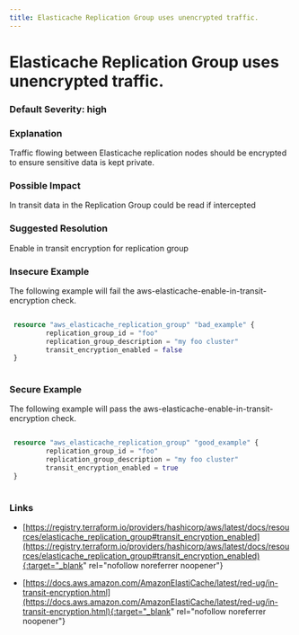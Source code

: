 ```yaml
---
title: Elasticache Replication Group uses unencrypted traffic.
---
```


# Elasticache Replication Group uses unencrypted traffic.

### Default Severity: <span class="severity high">high</span>

### Explanation

Traffic flowing between Elasticache replication nodes should be encrypted to ensure sensitive data is kept private.

### Possible Impact
In transit data in the Replication Group could be read if intercepted

### Suggested Resolution
Enable in transit encryption for replication group


### Insecure Example

The following example will fail the aws-elasticache-enable-in-transit-encryption check.
```terraform

 resource "aws_elasticache_replication_group" "bad_example" {
         replication_group_id = "foo"
         replication_group_description = "my foo cluster"
         transit_encryption_enabled = false
 }
 
```



### Secure Example

The following example will pass the aws-elasticache-enable-in-transit-encryption check.
```terraform

 resource "aws_elasticache_replication_group" "good_example" {
         replication_group_id = "foo"
         replication_group_description = "my foo cluster"
         transit_encryption_enabled = true
 }
 
```



### Links


- [https://registry.terraform.io/providers/hashicorp/aws/latest/docs/resources/elasticache_replication_group#transit_encryption_enabled](https://registry.terraform.io/providers/hashicorp/aws/latest/docs/resources/elasticache_replication_group#transit_encryption_enabled){:target="_blank" rel="nofollow noreferrer noopener"}

- [https://docs.aws.amazon.com/AmazonElastiCache/latest/red-ug/in-transit-encryption.html](https://docs.aws.amazon.com/AmazonElastiCache/latest/red-ug/in-transit-encryption.html){:target="_blank" rel="nofollow noreferrer noopener"}




